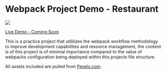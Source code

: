 # Webpack Project Demo - Restaurant #

![](https://badge.fury.io/gh/pataskad%2Frestaurant-homepage.svg)

[Live Demo - Coming Soon]()

This is a practice project that utililizes the webpack workflow methodology to improve development capabilities and resource management, the content is of this project is of minimal importance compared to the value of webpacks configuration being deployed within this projects file structure.  

All assets included are pulled from [Pexels.com](https://www.pexels.com).